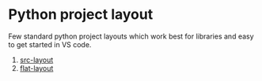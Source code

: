 # Python project layout

Few standard python project layouts which work best for libraries and easy to get started in VS code.

1. [src-layout](./src-layout)
2. [flat-layout](./flat-layout)
